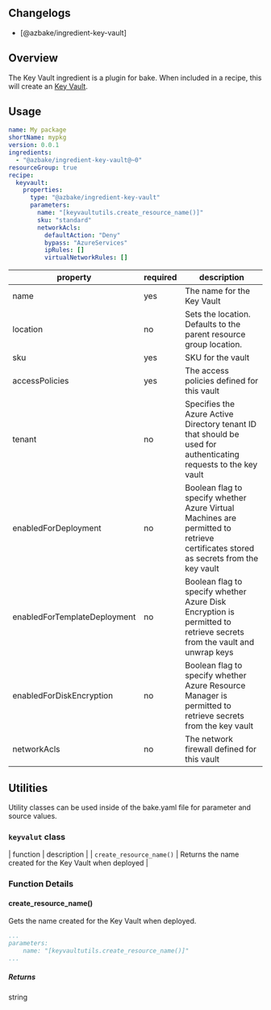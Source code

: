## Changelogs

* [@azbake/ingredient-key-vault]

## Overview

The Key Vault ingredient is a plugin for bake. When included in a recipe, this will create an [Key Vault](https://azure.microsoft.com/en-us/services/key-vault/).

## Usage

```yaml
name: My package
shortName: mypkg
version: 0.0.1
ingredients:
  - "@azbake/ingredient-key-vault@~0"
resourceGroup: true
recipe:
  keyvault:
    properties:
      type: "@azbake/ingredient-key-vault"
      parameters:
        name: "[keyvaultutils.create_resource_name()]"       
        sku: "standard"                      
        networkAcls:
          defaultAction: "Deny"
          bypass: "AzureServices"
          ipRules: []
          virtualNetworkRules: []
```

| property | required | description |
| -------- | -------- | ----------- |
| name | yes | The name for the Key Vault |
| location | no | Sets the location. Defaults to the parent resource group location. |
| sku | yes | SKU for the vault |
| accessPolicies | yes | The access policies defined for this vault |
| tenant | no | Specifies the Azure Active Directory tenant ID that should be used for authenticating requests to the key vault |
| enabledForDeployment | no | Boolean flag to specify whether Azure Virtual Machines are permitted to retrieve certificates stored as secrets from the key vault |
| enabledForTemplateDeployment | no | Boolean flag to specify whether Azure Disk Encryption is permitted to retrieve secrets from the vault and unwrap keys |
| enabledForDiskEncryption | no | Boolean flag to specify whether Azure Resource Manager is permitted to retrieve secrets from the key vault |
| networkAcls | no | The network firewall defined for this vault |
## Utilities

Utility classes can be used inside of the bake.yaml file for parameter and source values.

### ``keyvalut`` class

| function | description |
| `create_resource_name()` | Returns the name created for the Key Vault when deployed |

### Function Details

#### create_resource_name()

Gets the name created for the Key Vault when deployed.

```yaml
...
parameters:
    name: "[keyvaultutils.create_resource_name()]"
...
```

##### Returns

string